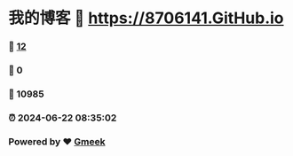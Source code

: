 # 我的博客 :link: https://8706141.GitHub.io 
### :page_facing_up: [12](https://8706141.GitHub.io/tag.html) 
### :speech_balloon: 0 
### :hibiscus: 10985 
### :alarm_clock: 2024-06-22 08:35:02 
### Powered by :heart: [Gmeek](https://github.com/Meekdai/Gmeek)
